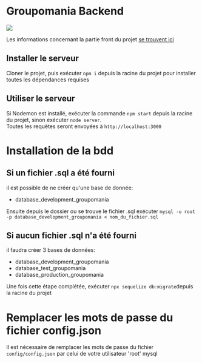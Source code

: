 # Groupomania Backend

<img src="https://i.imgur.com/M4FoPs7.png" />

Les informations concernant la partie front du projet [se trouvent ici](https://github.com/Sovlo1/groupomania_front)

## Installer le serveur

Cloner le projet, puis exécuter `npm i` depuis la racine du projet pour installer toutes les dépendances requises

## Utiliser le serveur

Si Nodemon est installé, exécuter la commande `npm start` depuis la racine du projet, sinon exécuter `node server`.  
Toutes les requètes seront envoyées à `http://localhost:3000`  

# Installation de la bdd

## Si un fichier .sql a été fourni

il est possible de ne créer qu'une base de donnée:
 - database_development_groupomania

Ensuite depuis le dossier ou se trouve le fichier .sql exécuter `mysql -u root -p database_development_groupomania < nom_du_fichier.sql`
 
## Si aucun fichier .sql n'a été fourni 
 
 il faudra créer 3 bases de données:
 - database_development_groupomania
 - database_test_groupomania
 - database_production_groupomania  
 
 Une fois cette étape complétée, exécuter `npx sequelize db:migrate`depuis la racine du projet  



# Remplacer les mots de passe du fichier config.json

Il est nécessaire de remplacer les mots de passe du fichier `config/config.json` par celui de votre utilisateur 'root' mysql
